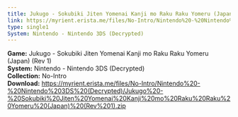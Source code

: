 ```yaml
---
title: Jukugo - Sokubiki Jiten Yomenai Kanji mo Raku Raku Yomeru (Japan) (Rev 1)
link: https://myrient.erista.me/files/No-Intro/Nintendo%20-%20Nintendo%203DS%20(Decrypted)/Jukugo%20-%20Sokubiki%20Jiten%20Yomenai%20Kanji%20mo%20Raku%20Raku%20Yomeru%20(Japan)%20(Rev%201).zip
type: single1
System: Nintendo - Nintendo 3DS (Decrypted)
---
```

<b>Game:</b> Jukugo - Sokubiki Jiten Yomenai Kanji mo Raku Raku Yomeru (Japan) (Rev 1)<br>
<b>System:</b> Nintendo - Nintendo 3DS (Decrypted)<br>
<b>Collection:</b> No-Intro<br>
<b>Download:</b> https://myrient.erista.me/files/No-Intro/Nintendo%20-%20Nintendo%203DS%20(Decrypted)/Jukugo%20-%20Sokubiki%20Jiten%20Yomenai%20Kanji%20mo%20Raku%20Raku%20Yomeru%20(Japan)%20(Rev%201).zip